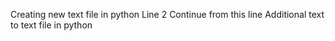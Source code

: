 Creating new text file in python
Line 2
Continue from this line
Additional text to text file in python

